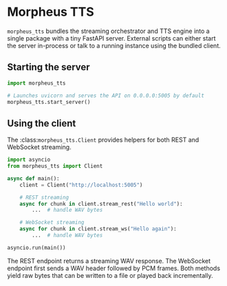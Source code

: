 # Morpheus TTS

`morpheus_tts` bundles the streaming orchestrator and TTS engine into a single
package with a tiny FastAPI server.  External scripts can either start the
server in-process or talk to a running instance using the bundled client.

## Starting the server

```python
import morpheus_tts

# Launches uvicorn and serves the API on 0.0.0.0:5005 by default
morpheus_tts.start_server()
```

## Using the client

The :class:`morpheus_tts.Client` provides helpers for both REST and WebSocket
streaming.

```python
import asyncio
from morpheus_tts import Client

async def main():
    client = Client("http://localhost:5005")

    # REST streaming
    async for chunk in client.stream_rest("Hello world"):
        ...  # handle WAV bytes

    # WebSocket streaming
    async for chunk in client.stream_ws("Hello again"):
        ...  # handle WAV bytes

asyncio.run(main())
```

The REST endpoint returns a streaming WAV response.  The WebSocket endpoint
first sends a WAV header followed by PCM frames.  Both methods yield raw bytes
that can be written to a file or played back incrementally.
